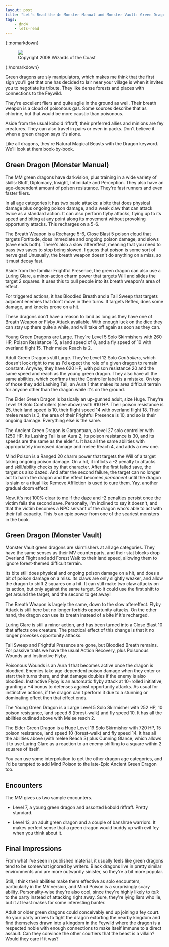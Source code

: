 ```yaml
---
layout: post
title: "Let's Read the 4e Monster Manual and Monster Vault: Green Dragon"
tags:
    - dnd4
    - lets-read
---
```


{::nomarkdown}
<figure class="center">
  <img src="{{ "/assets/wir-mm-4e-green-dragon.png" | absolute_url }}"/>
  <figcaption>
    Copyright 2008 Wizards of the Coast
  </figcaption>
</figure>
{:/nomarkdown}

Green dragons are sly manipulators, which makes me think that the first sign
you'll get that one has decided to lair near your village is when it invites you
to negotiate its tribute. They like dense forests and places with connections to
the Feywild.

They're excellent fliers and quite agile in the ground as well. Their breath
weapon is a cloud of poisonous gas. Some sources describe that as chlorine, but
that would be more caustic than poisonous.

Aside from the usual kobold riffraff, their preferred allies and minions are fey
creatures. They can also travel in pairs or even in packs. Don't believe it when
a green dragon says it's alone.

Like all dragons, they're Natural Magical Beasts with the Dragon keyword. We'll
look at them book-by-book.

## Green Dragon (Monster Manual)

The MM green dragons have darkvision, plus training in a wide variety of skills:
Bluff, Diplomacy, Insight, Intimidate and Perception. They also have an
age-dependent amount of poison resistance. They're fast runners and even faster
fliers.

In all age categories it has two basic attacks: a bite that does physical damage
plus ongoing poison damage, and a weak claw that can attack twice as a standard
action. It can also perform flyby attacks, flying up to its speed and biting at
any point along its movement without provoking opportunity attacks. This
recharges on a 5-6.

The Breath Weapon is a Recharge 5-6, Close Blast 5 poison cloud that targets
Fortitude, does immediate and ongoing poison damage, and slows (save ends
both). There's also a slow aftereffect, meaning that you need to pass two saves
to stop being slowed. I guess that poison is some sort of nerve gas! Unusually,
the breath weapon doesn't do anything on a miss, so it must decay fast.

Aside from the familiar Frightful Presence, the green dragon can also use a
Luring Glare, a minor-action charm power that targets Will and slides the target
2 squares. It uses this to pull people into its breath weapon's area of effect.

For triggered actions, it has Bloodied Breath and a Tail Sweep that targets
adjacent enemies that don't move in their turns. It targets Reflex, does some
damage, and knocks prone on a hit.

These dragons don't have a reason to land as long as they have one of Breath
Weapon or Flyby Attack available. With enough luck on the dice they can stay up
there quite a while, and will take off again as soon as they can.

Young Green Dragons are Large. They're Level 5 Solo Skirmishers with 260 HP,
Poison Resistance 15, a land speed of 8, and a fly speed of 10 with overland
flight 15. Their melee Reach is 2.

Adult Green Dragons still Large. They're Level 12 Solo _Controllers_, which
doesn't look right to me as I'd expect the role of a given dragon to remain
constant. Anyway, they have 620 HP, with poison resistance 20 and the same speed
and reach as the young green dragon. They also have all the same abilities,
which confirms that the Controller label is a mistake. On top of those they add
Lashing Tail, an Aura 1 that makes its area difficult terrain for anyone other
than the dragon while it's on the ground.

The Elder Green Dragon is basically an up-gunned adult, size Huge. They're Level
19 Solo Controllers (see above) with 910 HP. Their poison resistance is 25,
their land speed is 10, their flight speed 14 with overland flight 18. Their
melee reach is 3, the area of their Frightful Presence is 10, and so is their
ongoing damage. Everything else is the same.

The Ancient Green Dragon is Gargantuan, a level 27 solo controller with 1250
HP. Its Lashing Tail is an Aura 2, its poison resistance is 30, and its speeds
are the same as the elder's. It has all the same abilities with appropriately
increased damage and melee Reach 4, and adds a new one.

Mind Poison is a Ranged 20 charm power that targets the Will of a target taking
ongoing poison damage. On a hit, it inflicts a -2 penalty to attacks and
skill/ability checks by that character. After the first failed save, the target
os also dazed. And after the second failure, the target can no longer act to
harm the dragon and the effect becomes _permanent_ until the dragon is slain or
a ritual like Remove Affliction is used to cure them. Yay, another gradual doom
effect!

Now, it's not 100% clear to me if the daze and -2 penalties persist once the
victim fails the second save. Personally, I'm inclined to say it doesn't, and
that the victim becomes a NPC servant of the dragon who's able to act with their
full capacity. This _is_ an epic power from one of the scariest monsters in the
book.

## Green Dragon (Monster Vault)

Monster Vault green dragons are skirmishers at all age categories. They have the
same senses as their MV counterparts, and their stat blocks drop Overland Flight
and add Forest Walk to their land speed, allowing them to ignore forest-themed
difficult terrain.

Its bite still does physical and ongoing poison damage on a hit, and does a bit
of poison damage on a miss. Its claws are only slightly weaker, and allow the
dragon to shift 2 squares on a hit. It can still make two claw attacks on its
action, but only against the same target. So it could use the first shift to get
around the target, and the second to get away!

The Breath Weapon is largely the same, down to the slow aftereffect. Flyby
Attack is still here but no longer forbids opportunity attacks. On the other
hand, the dragon _can_ use its breath instead of a bite if it's recharged.

Luring Glare is still a minor action, and has been turned into a Close Blast 10
that affects one creature. The practical effect of this change is that it no
longer provokes opportunity attacks.

Tail Sweep and Frightful Presence are gone, but Bloodied Breath remains. For
passive traits we have the usual Action Recovery, plus Poisonous Wounds and
Instinctive Flyby.

Poisonous Wounds is an Aura 1 that becomes active once the dragon is
bloodied. Enemies take age-dependent poison damage when they enter or start
their turns there, and that damage doubles if the enemy is also
bloodied. Instinctive Flyby is an automatic flyby attack at 10+rolled
initiative, granting a +4 bonus to defenses against opportunity attacks. As
usual for instinctive actions, if the dragon can't perform it due to a stunning
or dominating effect then that effect ends.

The Young Green Dragon is a Large Level 5 Solo Skirmisher with 252 HP, 10 poison
resistance, land speed 8 (forest-walk) and fly speed 10. It has all the
abilities outlined above with Melee reach 2.

The Elder Green Dragon is a Huge Level 19 Solo Skirmisher with 720 HP, 15 poison
resistance, land speed 10 (forest-walk) and fly speed 14. It has all the
abilities above (with melee Reach 3) plus Cunning Glance, which allows it to use
Luring Glare as a reaction to an enemy shifting to a square within 2 squares of
itself.

You can use some interpolation to get the other dragon age categories, and I'd
be tempted to add Mind Poison to the late-Epic Ancient Green Dragon too.

## Encounters

The MM gives us two sample encounters.

- Level 7, a young green dragon and assorted kobold riffraff. Pretty standard.

- Level 13, an adult green dragon and a couple of banshrae warriors. It makes
  perfect sense that a green dragon would buddy up with evil fey when you think
  about it.

## Final Impressions

From what I've seen in published material, it usually feels like green dragons
tend to be somewhat ignored by writers. Black dragons live in pretty similar
environments and are more outwardly sinister, so they're a bit more popular.

Still, I think their abilities make them effective as solo encounters,
particularly in the MV version, and Mind Poison is a surprisingly scary
ability. Personality-wise they're also cool, since they're highly likely to
_talk_ to the party instead of attacking right away. Sure, they're lying liars
who lie, but it at least makes for some interesting banter.

Adult or older green dragons could conceivably end up joining a fey court. So
your party arrives to fight the dragon extorting the nearby kingdom and find
themselves drawn into a kingdom in the Feywild where the dragon is a respected
noble with enough connections to make itself immune to a direct assault. Can
they convince the other courtiers that the beast is a villain? Would they care
if it was?
